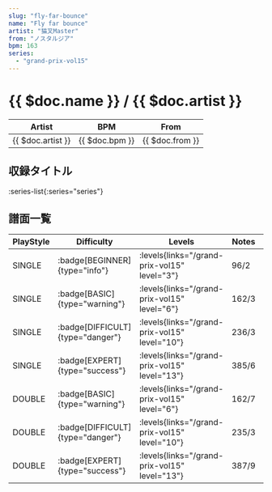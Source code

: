 ```yaml
---
slug: "fly-far-bounce"
name: "Fly far bounce"
artist: "猫叉Master"
from: "ノスタルジア"
bpm: 163
series:
  - "grand-prix-vol15"
---
```


# {{ $doc.name }} / {{ $doc.artist }}

|Artist|BPM|From|
|------|---|----|
|{{ $doc.artist }}|{{ $doc.bpm }}|{{ $doc.from }}|

## 収録タイトル

:series-list{:series="series"}

## 譜面一覧

|PlayStyle|Difficulty|Levels|Notes|Movie|
|---------|----------|------|-----|-----|
|SINGLE| :badge[BEGINNER]{type="info"}| :levels{links="/grand-prix-vol15" level="3"}|96/2||
|SINGLE| :badge[BASIC]{type="warning"}| :levels{links="/grand-prix-vol15" level="6"}|162/3||
|SINGLE| :badge[DIFFICULT]{type="danger"}| :levels{links="/grand-prix-vol15" level="10"}|236/3||
|SINGLE| :badge[EXPERT]{type="success"}| :levels{links="/grand-prix-vol15" level="13"}|385/6||
|DOUBLE| :badge[BASIC]{type="warning"}| :levels{links="/grand-prix-vol15" level="6"}|162/7||
|DOUBLE| :badge[DIFFICULT]{type="danger"}| :levels{links="/grand-prix-vol15" level="10"}|235/3||
|DOUBLE| :badge[EXPERT]{type="success"}| :levels{links="/grand-prix-vol15" level="13"}|387/9||
